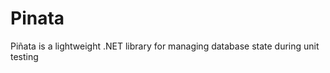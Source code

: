 Pinata
======

Piñata is a lightweight .NET library for managing database state during unit testing
